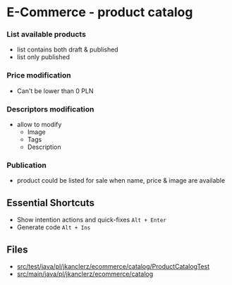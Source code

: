 # E-Commerce - product catalog 

### List available products 
- list contains both draft & published
- list only published

### Price modification
- Can't be lower than 0 PLN

### Descriptors modification
- allow to modify 
  * Image
  * Tags 
  * Description

### Publication
- product could be listed for sale when name, price & image are available


## Essential Shortcuts
* Show intention actions and quick-fixes ``Alt + Enter``
* Generate code ``Alt + Ins``

## Files
* [src/test/java/pl/jkanclerz/ecommerce/catalog/ProductCatalogTest](../src/test/java/pl/tnykiel/ecommerce/catalog/ProductCatalogTest.java)
* [src/main/java/pl/jkanclerz/ecommerce/catalog](../src/test/java/pl/tnykiel/ecommerce/catalog)
